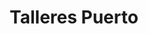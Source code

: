 ---
title: "Talleres Puerto"
url: /puerto-de-sagundo/talleres-puerto/
shop: reparación de automóviles
---